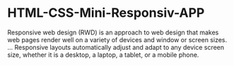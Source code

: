 # HTML-CSS-Mini-Responsiv-APP
Responsive web design (RWD) is an approach to web design that makes web pages render well on a variety of devices and window or screen sizes. ... Responsive layouts automatically adjust and adapt to any device screen size, whether it is a desktop, a laptop, a tablet, or a mobile phone.
